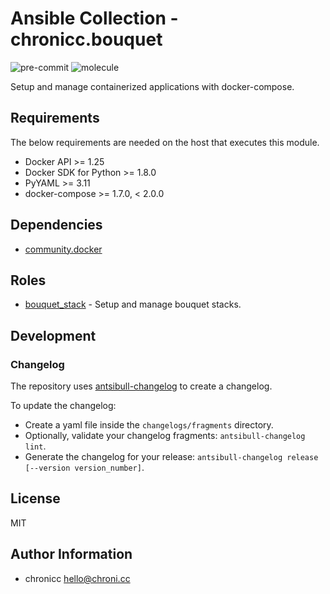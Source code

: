 # Ansible Collection - chronicc.bouquet

![pre-commit](https://github.com/chronicc/ansible-collection-bouquet/actions/workflows/pre-commit.yml/badge.svg?branch=main)
![molecule](https://github.com/chronicc/ansible-collection-bouquet/actions/workflows/molecule.yml/badge.svg?branch=main)

Setup and manage containerized applications with docker-compose.

## Requirements

The below requirements are needed on the host that executes this module.

- Docker API >= 1.25
- Docker SDK for Python >= 1.8.0
- PyYAML >= 3.11
- docker-compose >= 1.7.0, < 2.0.0

## Dependencies

- [community.docker](https://github.com/ansible-collections/community.docker)

## Roles

- [bouquet_stack](./roles/bouquet_stack/) - Setup and manage bouquet stacks.

## Development

### Changelog

The repository uses [antsibull-changelog](https://ansible.readthedocs.io/projects/antsibull-changelog/)
to create a changelog.

To update the changelog:

* Create a yaml file inside the `changelogs/fragments` directory.
* Optionally, validate your changelog fragments: `antsibull-changelog lint`.
* Generate the changelog for your release:
    `antsibull-changelog release [--version version_number]`.

## License

MIT

Author Information
------------------

- chronicc <hello@chroni.cc>
